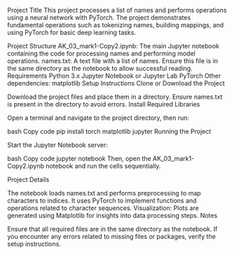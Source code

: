 Project Title
This project processes a list of names and performs operations using a neural network with PyTorch. The project demonstrates fundamental operations such as tokenizing names, building mappings, and using PyTorch for basic deep learning tasks.

Project Structure
AK_03_mark1-Copy2.ipynb: The main Jupyter notebook containing the code for processing names and performing model operations.
names.txt: A text file with a list of names. Ensure this file is in the same directory as the notebook to allow successful reading.
Requirements
Python 3.x
Jupyter Notebook or Jupyter Lab
PyTorch
Other dependencies: matplotlib
Setup Instructions
Clone or Download the Project

Download the project files and place them in a directory.
Ensure names.txt is present in the directory to avoid errors.
Install Required Libraries

Open a terminal and navigate to the project directory, then run:

bash
Copy code
pip install torch matplotlib jupyter
Running the Project

Start the Jupyter Notebook server:

bash
Copy code
jupyter notebook
Then, open the AK_03_mark1-Copy2.ipynb notebook and run the cells sequentially.

Project Details

The notebook loads names.txt and performs preprocessing to map characters to indices.
It uses PyTorch to implement functions and operations related to character sequences.
Visualization: Plots are generated using Matplotlib for insights into data processing steps.
Notes

Ensure that all required files are in the same directory as the notebook.
If you encounter any errors related to missing files or packages, verify the setup instructions.
